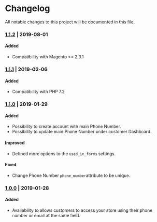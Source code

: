 # Changelog
All notable changes to this project will be documented in this file.

### [1.1.2](https://github.com/magestat/magento2-sign-in-with-phone-number/releases/tag/1.1.2) | 2019-08-01
#### Added
- Compatibility with Magento >= 2.3.1


### [1.1.1](https://github.com/magestat/magento2-sign-in-with-phone-number/releases/tag/1.1.1) | 2019-02-06
#### Added
- Compatibility with PHP 7.2


### [1.1.0](https://github.com/magestat/magento2-sign-in-with-phone-number/releases/tag/1.1.0) | 2019-01-29
#### Added
- Possibility to create account with main Phone Number.
- Possibility to update main Phone Number under customer Dashboard.

#### Improved
- Defined more options to the `used_in_forms` settings.

#### Fixed
- Change Phone Number `phone_number`attribute to be unique.


### [1.0.0](https://github.com/magestat/magento2-sign-in-with-phone-number/releases/tag/1.0.0) | 2019-01-28
#### Added
- Availability to allows customers to access your store using their phone number or email at the same field.
